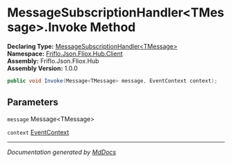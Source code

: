 ﻿<!--  
  <auto-generated>   
    The contents of this file were generated by a tool.  
    Changes to this file may be list if the file is regenerated  
  </auto-generated>   
-->

# MessageSubscriptionHandler\<TMessage\>.Invoke Method

**Declaring Type:** [MessageSubscriptionHandler\<TMessage\>](../index.md)  
**Namespace:** [Friflo.Json.Fliox.Hub.Client](../../index.md)  
**Assembly:** Friflo.Json.Fliox.Hub  
**Assembly Version:** 1.0.0

```csharp
public void Invoke(Message<TMessage> message, EventContext context);
```

## Parameters

`message`  Message\<TMessage\>

`context`  [EventContext](../../EventContext/index.md)

___

*Documentation generated by [MdDocs](https://github.com/ap0llo/mddocs)*
